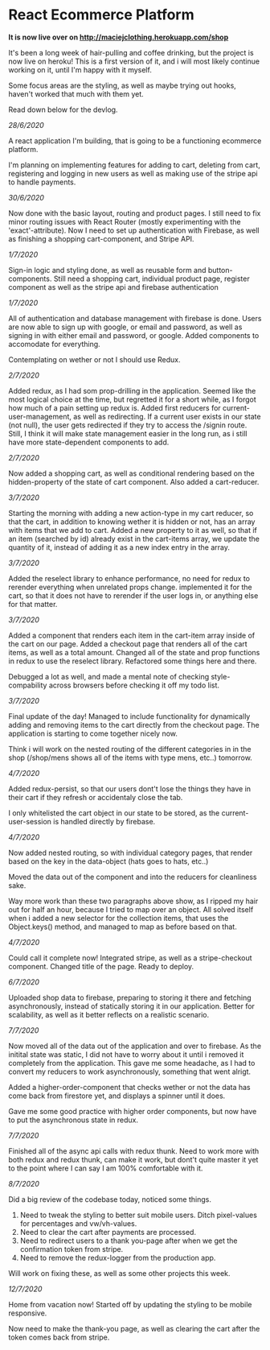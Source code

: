 <h1>React Ecommerce Platform</h1>

<b>It is now live over on http://maciejclothing.herokuapp.com/shop</b>

It's been a long week of hair-pulling and coffee drinking, but the project is now live on heroku! This is a first version of it, and i will most likely continue working on it, until I'm happy with it myself. 

Some focus areas are the styling, as well as maybe trying out hooks, haven't worked that much with them yet.

Read down below for the devlog.


<i>28/6/2020</i>

A react application I'm building, that is going to be a functioning ecommerce platform.

I'm planning on implementing features for adding to cart, deleting from cart, registering and logging in new users as well as making use of the stripe api to handle payments.

<i>30/6/2020</i>

Now done with the basic layout, routing and product pages. I still need to fix minor routing issues with React Router (mostly experimenting with the 'exact'-attribute). Now I need to set up authentication with Firebase, as well as finishing a shopping cart-component, and Stripe API.


<i>1/7/2020</i>

Sign-in logic and styling done, as well as reusable form and button-components. Still need a shopping cart, individual product page, register component as well as the stripe api and firebase authentication

<i>1/7/2020</i>

All of authentication and database management with firebase is done. Users are now able to sign up with google, or email and password, as well as signing in with either email and password, or google. Added components to accomodate for everything. 

Contemplating on wether or not I should use Redux.

<i>2/7/2020</i>

Added redux, as I had som prop-drilling in the application. Seemed like the most logical choice at the time, but regretted it for a short while, as I forgot how much of a pain setting up redux is. Added first reducers for current-user-management, as well as redirecting. If a current user exists in our state (not null), the user gets redirected if they try to access the /signin route. Still, I think it will make state management easier in the long run, as i still have more state-dependent components to add. 

<i>2/7/2020</i>

Now added a shopping cart, as well as conditional rendering based on the hidden-property of the state of cart component. Also added a cart-reducer.

<i>3/7/2020</i>

Starting the morning with adding a new action-type in my cart reducer, so that the cart, in addition to knowing wether it is hidden or not, has an array with items that we add to cart. Added a new property to it as well, so that if an item (searched by id) already exist in the cart-items array, we update the quantity of it, instead of adding it as a new index entry in the array.


<i>3/7/2020</i>

Added the reselect library to enhance performance, no need for redux to rerender everything when unrelated props change. implemented it for the cart, so that it does not have to rerender if the user logs in, or anything else for that matter. 

<i>3/7/2020</i>

Added a component that renders each item in the cart-item array inside of the cart on our page. Added a checkout page that renders all of the cart items, as well as a total amount. Changed all of the state and prop functions in redux to use the reselect library. Refactored some things here and there. 

Debugged a lot as well, and made a mental note of checking style-compability across browsers before checking it off my todo list. 


<i>3/7/2020</i>

Final update of the day! Managed to include functionality for dynamically adding and removing items to the cart directly from the checkout page. The application is starting to come together nicely now. 

Think i will work on the nested routing of the different categories in in the shop (/shop/mens shows all of the items with type mens, etc..) tomorrow.

<i>4/7/2020</i>

Added redux-persist, so that our users dont't lose the things they have in their cart if they refresh or accidentaly close the tab. 

I only whitelisted the cart object in our state to be stored, as the current-user-session is handled directly by firebase. 


<i>4/7/2020</i>

Now added nested routing, so with individual category pages, that render based on the key in the data-object (hats goes to hats, etc..)

Moved the data out of the component and into the reducers for cleanliness sake. 

Way more work than these two paragraphs above show, as I ripped my hair out for half an hour, because I tried to map over an object. All solved itself when i added a new selector for the collection items, that uses the Object.keys() method, and managed to map as before based on that.


<i>4/7/2020</i>

Could call it complete now! Integrated stripe, as well as a stripe-checkout component. Changed title of the page. Ready to deploy.

<i>6/7/2020</i>

Uploaded shop data to firebase, preparing to storing it there and fetching asynchronously, instead of statically storing it in our application. Better for scalability, as well as it better reflects on a realistic scenario. 

<i>7/7/2020</i>

Now moved all of the data out of the application and over to firebase. As the initital state was static, I did not have to worry about it until i removed it completely from the application. This gave me some headache, as I  had to convert my reducers to work asynchronously, something that went alrigt. 

Added a higher-order-component that checks wether or not the data has come back from firestore yet, and displays a spinner until it does. 

Gave me some good practice with higher order components, but now have to put the asynchronous state in redux. 

<i>7/7/2020</i>

Finished all of the async api calls with redux thunk.  Need to work more with both redux and redux thunk, can make it work, but dont't quite master it yet to the point where I can say I am 100% comfortable with it. 


<i>8/7/2020</i>

Did a big review of the codebase today, noticed some things. 


1. Need to tweak the styling to better suit mobile users. Ditch pixel-values for percentages and vw/vh-values.
2. Need to clear the cart after payments are processed.
3. Need to redirect users to a thank you-page after when we get the confirmation token from stripe.
4. Need to remove the redux-logger from the production app.

Will work on fixing these, as well as some other projects this week. 


<i>12/7/2020</i>

Home from vacation now! Started off by updating the styling to be mobile responsive. 

Now need to make the thank-you page, as well as clearing the cart after the token comes back from stripe. 